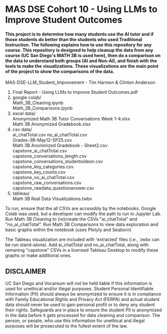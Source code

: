 # MAS DSE Cohort 10 - Using LLMs to Improve Student Outcomes

#### This project is to determine how many students use the AI tutor and if those students do better than the students who used Traditional Instruction. The following explains how to use this repository for any course. This repository is designed to help cleanup the data from any course (UC San Diego's MATH 3B is used here), then do a comparison on the data to understand both groups (AI and Non-AI), and finish with the tools to make the visualizations. These visualizations are the main point of the project to show the comparisons of the data.

MAS-DSE-LLM_Student_Improvement - Tim Harmon & Clinton Anderson  
  1. Final Report - Using LLMs to Improve Student Outcomes.pdf  
  2. google colab/  
     Math_3B_Cleaning.ipynb  
     Math_3B_Comparisons.ipynb    
  3. excel data/  
     Anonymized Math 3B Tutor Conversations Week 1-4.xlsx  
     Math 3B Anonymized Gradebook.xlsx  
  4. csv data/  
     ai_chatTotal.csv
     no_ai_chatTotal.csv  
     Grades-3B-May12-SP25.csv  
     Math 3B Anonimized Gradebook - Sheet2.csv  
     capstone_ai_chatTotal.csv  
     capstone_conversations_length.csv  
     capstone_conversations_studentsideon.csv  
     capstone_key_categories.csv  
     capstone_key_counts.csv  
     capstone_no_ai_chatTotal.csv  
     capstone_raw_conversations.csv  
     capstone_rawdata_questionanswer.csv  
  6. tableau/  
     Math 3B Real Data Visualizations.twbx	

To run, ensure that the all CSVs are accessibly by the notebooks. Google Colab was used, but a developer can modify the path to run in Jupyter Lab. Run Math 3B Cleaning to (re)create the CSVs "ai_chatTotal" and "no_ai_chatTotal". Run Math 3B Comparisons to view data exploration and basic graphs within the notebook (uses Plotyly and Seaborn)

The Tableau visualization are included with 'extracted' files (i.e., .twbx can be run stand-alone). Add ai_chatTotal and no_ai_chatTotal, along with remaning "capstone" CSVs in a licensed Tableau Desktop to modify these graphs or make additional ones. 

## **DISCLAIMER**
UC San Diego and Vocareum will not be held liable if this information is used for unethical and/or illegal purposes. Student Personal Identifiable Information (PII) should always be anonymized to ensure it is in compliance with Family Educational Rights and Privacy Act (FERPA) and actual student data should never be used to gain personal profit or to deny any student their rights. Safeguards are in place to ensure the student PII is anonymized in the data before it gets processed for data cleaning and comparison. The person, or people, who use this information for unethical and illegal purposes will be prosecuted to the fullest extent of the law.
